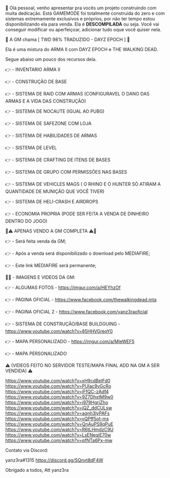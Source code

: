 👋 Olá pessoal, venho apresentar pra vocês um projeto construindo com muita dedicação.
Está GAMEMODE foi totalmente construída do zero e com sistemas extremamente exclusivos e próprios, por não ter tempo estou disponibilizando ela para venda. Ela é **DESCOMPILADA** ou seja. Você vai conseguir modificar ou aperfeiçoar, adicionar tudo oque você quiser nela.

🧟 A GM chama [ TWD 98% TRADUZIDO - DAYZ EPOCH ]  🧟

Ela é uma mistura do ARMA II com DAYZ EPOCH e THE WALKING DEAD.

Segue abaixo um pouco dos recursos dela.

👉 - INVENTARIO ARMA II

👉 - CONSTRUÇÃO DE BASE

👉 - SISTEMA DE RAID COM ARMAS (CONFIGURAVEL O DANO DAS ARMAS E A VIDA DAS CONSTRUÇÃO)

👉 - SISTEMA DE NOCAUTE (IGUAL AO PUBG)

👉 - SISTEMA DE SAFEZONE COM LOJA

👉 - SISTEMA DE HABILIDADES DE ARMAS

👉 - SISTEMA DE LEVEL

👉 - SISTEMA DE CRAFTING DE ITENS DE BASES

👉 - SISTEMA DE GRUPO COM PERMISSÕES NAS BASES

👉 - SISTEMA DE VEHICLES MAGS ( O RHINO E O HUNTER SÓ ATIRAM A QUANTIDADE DE MUNIÇÃO QUE VOCÊ TIVER)

👉 - SISTEMA DE HELI-CRASH E AIRDROPS

👉 - ECONOMIA PROPRIA (PODE SER FEITA A VENDA DE DINHEIRO DENTRO DO JOGO)

🛑⚠️ APENAS VENDO A GM COMPLETA ⚠️🛑

👉 - Será feita venda da GM;

👉 - Após a venda será disponibilizado o download pelo MEDIAFIRE;

👉 - Este link MEDIAFIRE será permanente;

📸🎥 - IMAGENS E VIDEOS DA GM:

👉 - ALGUMAS FOTOS - https://imgur.com/a/HEYhzOf

👉 - PAGINA OFICIAL - https://www.facebook.com/thewalkingdead.mta

👉 - PAGINA OFICIAL 2 - https://www.facebook.com/yanz3raoficial

👉 - SISTEMA DE CONSTRUÇÃO/BASE BUILDGUING - https://www.youtube.com/watch?v=85HHVGreoY0 

👉 - MAPA PERSONALIZADO - https://imgur.com/a/MIeWEF5

👉 - MAPA PERSONALIZADO

⚠️  (VIDEOS FEITO NO SERVIDOR TESTE/MAPA FINAL ADD NA GM A SER VENDIDA) ⚠️

https://www.youtube.com/watch?v=xH9cdBelFd0
https://www.youtube.com/watch?v=PUIac9vGcRo
https://www.youtube.com/watch?v=jFfQC-zAdf4
https://www.youtube.com/watch?v=9Z7DhxtM9w0
https://www.youtube.com/watch?v=j979HgriZho
https://www.youtube.com/watch?v=iQZ_ddCULsw
https://www.youtube.com/watch?v=aqnh3lyPAFs
https://www.youtube.com/watch?v=vQPff5ot-ms
https://www.youtube.com/watch?v=QnAuPS9qPuE
https://www.youtube.com/watch?v=R6tLHmdzC9U
https://www.youtube.com/watch?v=LsENeqjE70w
https://www.youtube.com/watch?v=pfNTa6Px-mw


Contato via Discord:

yanz3ra#1315
https://discord.gg/SQnvt8dF4W

Obrigado a todos, 
Att yanz3ra

